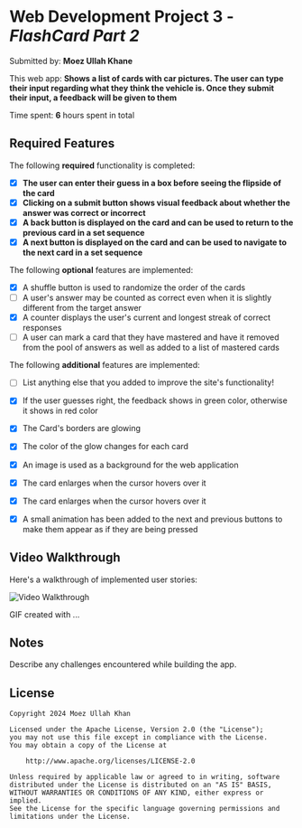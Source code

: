 # Web Development Project 3 - *FlashCard Part 2*

Submitted by: **Moez Ullah Khane**

This web app: **Shows a list of cards with car pictures. The user can type their input regarding what they think the vehicle is. Once they submit their input, a feedback will be given to them**

Time spent: **6** hours spent in total

## Required Features

The following **required** functionality is completed:

- [X] **The user can enter their guess in a box before seeing the flipside of the card**
- [X] **Clicking on a submit button shows visual feedback about whether the answer was correct or incorrect**
- [X] **A back button is displayed on the card and can be used to return to the previous card in a set sequence**
- [X] **A next button is displayed on the card and can be used to navigate to the next card in a set sequence**

The following **optional** features are implemented:

- [X] A shuffle button is used to randomize the order of the cards
- [ ] A user's answer may be counted as correct even when it is slightly different from the target answer
- [X] A counter displays the user's current and longest streak of correct responses
- [ ] A user can mark a card that they have mastered and have it removed from the pool of answers as well as added to a list of mastered cards

The following **additional** features are implemented:

* [ ] List anything else that you added to improve the site's functionality!
* [X] If the user guesses right, the feedback shows in green color, otherwise it shows in red color
* [X] The Card's borders are glowing
* [X] The color of the glow changes for each card
* [X] An image is used as a background for the web application
* [X] The card enlarges when the cursor hovers over it
* [X] The card enlarges when the cursor hovers over it
* [X] A small animation has been added to the next and previous buttons to make them appear as if they are being pressed
 
 
 
 

## Video Walkthrough

Here's a walkthrough of implemented user stories:

<img src='https://imgur.com/6NPe2MD' title='Video Walkthrough' width='' alt='Video Walkthrough' />

<!-- Replace this with whatever GIF tool you used! -->
GIF created with ...  
<!-- Recommended tools:
[Kap](https://getkap.co/) for macOS
[ScreenToGif](https://www.screentogif.com/) for Windows
[peek](https://github.com/phw/peek) for Linux. -->

## Notes

Describe any challenges encountered while building the app.

## License

    Copyright 2024 Moez Ullah Khan

    Licensed under the Apache License, Version 2.0 (the "License");
    you may not use this file except in compliance with the License.
    You may obtain a copy of the License at

        http://www.apache.org/licenses/LICENSE-2.0

    Unless required by applicable law or agreed to in writing, software
    distributed under the License is distributed on an "AS IS" BASIS,
    WITHOUT WARRANTIES OR CONDITIONS OF ANY KIND, either express or implied.
    See the License for the specific language governing permissions and
    limitations under the License.
